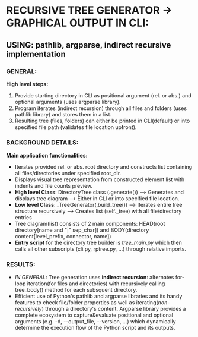 # RECURSIVE TREE GENERATOR -> GRAPHICAL OUTPUT IN CLI:

## USING: pathlib, argparse, indirect recursive implementation
### GENERAL:
**High level steps:**
1. Provide starting directory in CLI as positional argument (rel. or abs.) and optional arguments (uses argparse library).
2. Program iterates (indirect recursion) through all files and folders (uses pathlib library) and stores them in a list.
3. Resulting tree (files, folders) can either be printed in CLI(default) or into specified file path (validates file location upfront).

### BACKGROUND DETAILS:
**Main application functionalities:**
* Iterates provided rel. or abs. root directory and constructs list containing all files/directories under specified root_dir.
* Displays visual tree representation from constructed element list with indents and file counts preview.
* **High level Class**: DirectoryTree class (.generate()) --> Generates and displays tree diagram --> Either in CLI or into specified file location.
* **Low level Class**: _TreeGenerator(.build_tree()) --> Iterates entire tree structure recursively --> Creates list (self._tree) with all file/directory entries
* Tree diagram(list) consists of 2 main components: HEAD(root directory[name and "|" sep_char]) and BODY(directory content[level_prefix, connector, name])
* **Entry script** for the directory tree builder is *tree_main.py* which then calls all other subscripts (cli.py, rptree.py, ...) through relative imports.

### RESULTS:
* *IN GENERAL*: Tree generation uses **indirect recursion**: alternates for-loop iteration(for files and directories) with recursively calling tree_body() method for each subsquent directory.
* Efficient use of Python's pathlib and argparse libraries and its handy features to check file/folder properties as well as iterating(*non-recursively*) through a directory's content. Argparse library provides a complete ecosystem to capture&evaluate positional and optional arguments (e.g. -d, --output_file, --version, ...) which dynamically determine the execution flow of the Python script and its outputs.

